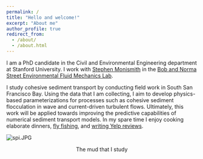 ```yaml
---
permalink: /
title: "Hello and welcome!"
excerpt: "About me"
author_profile: true
redirect_from: 
  - /about/
  - /about.html
---
```


I am a PhD candidate in the Civil and Environmental Engineering department at Stanford University. I work with [Stephen Monismith](https://profiles.stanford.edu/stephen-monismith) in the [Bob and Norma Street Environmental Fluid Mechanics Lab](https://cee.stanford.edu/research/labs-centers/bob-and-norma-street-environmental-fluid-mechanics-laboratory). 

I study cohesive sediment transport by conducting field work in South San Francisco Bay. Using the data that I am collecting, I aim to develop physics-based parameterizations for processes such as cohesive sediment flocculation in wave and current-driven turbulent flows. Ultimately, this work will be applied towards improving the predictive capabilities of numerical sediment transport models. In my spare time I enjoy cooking elaborate dinners, [fly fishing](../images/flyfishing.jpeg), and [writing Yelp reviews](https://www.yelp.com/user_details_reviews_self?userid=yosI54Xkh_tT0iL6U8STCQ).

![spi.JPG](../images/spi.JPG)
<div align="center">The mud that I study</div>
